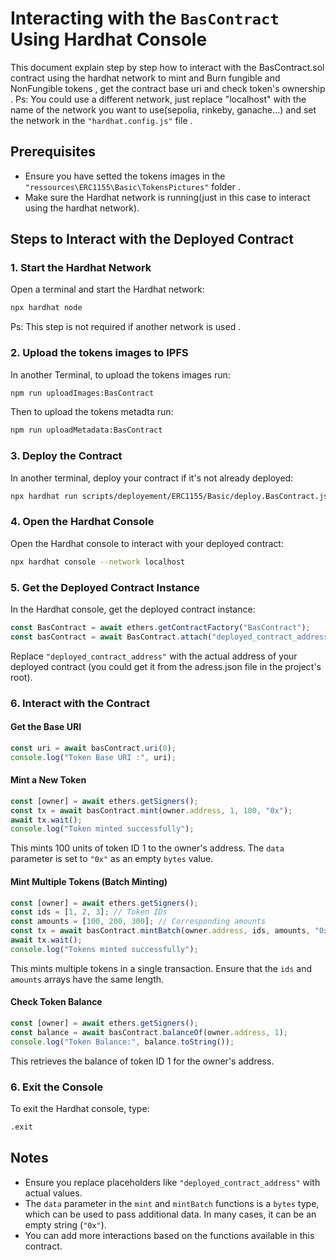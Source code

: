 # Interacting with the `BasContract` Using Hardhat Console
This document explain step by step how to interact with the BasContract.sol contract using the hardhat network to mint and Burn fungible and NonFungible tokens , get the contract base uri and check token's ownership .
Ps: You could use a different network, just replace "localhost" with the name of the network you want to use(sepolia, rinkeby, ganache...) and set the network in the `"hardhat.config.js"` file .
## Prerequisites

- Ensure you have setted the tokens images in the `"ressources\ERC1155\Basic\TokensPictures"` folder .
- Make sure the Hardhat network is running(just in this case to interact using the hardhat network).

## Steps to Interact with the Deployed Contract

### 1. Start the Hardhat Network

Open a terminal and start the Hardhat network:

```sh
npx hardhat node
```
Ps: This step is not required if another network is used .

### 2. Upload the tokens images to IPFS

In another Terminal, to upload the tokens images run:
```sh
npm run uploadImages:BasContract
```

Then to upload the tokens  metadta run:

```sh
npm run uploadMetadata:BasContract
```


### 3. Deploy the Contract

In another terminal, deploy your contract if it's not already deployed:

```sh
npx hardhat run scripts/deployement/ERC1155/Basic/deploy.BasContract.js --network localhost
```



### 4. Open the Hardhat Console

Open the Hardhat console to interact with your deployed contract:

```sh
npx hardhat console --network localhost
```

### 5. Get the Deployed Contract Instance

In the Hardhat console, get the deployed contract instance:

```javascript
const BasContract = await ethers.getContractFactory("BasContract");
const basContract = await BasContract.attach("deployed_contract_address");
```

Replace `"deployed_contract_address"` with the actual address of your deployed contract (you could get it from the adress.json file in the project's root).

### 6. Interact with the Contract

#### Get the Base URI

```javascript
const uri = await basContract.uri(0);
console.log("Token Base URI :", uri);
```

#### Mint a New Token

```javascript
const [owner] = await ethers.getSigners();
const tx = await basContract.mint(owner.address, 1, 100, "0x");
await tx.wait();
console.log("Token minted successfully");
```

This mints 100 units of token ID 1 to the owner's address. The `data` parameter is set to `"0x"` as an empty `bytes` value.

#### Mint Multiple Tokens (Batch Minting)

```javascript
const [owner] = await ethers.getSigners();
const ids = [1, 2, 3]; // Token IDs
const amounts = [100, 200, 300]; // Corresponding amounts
const tx = await basContract.mintBatch(owner.address, ids, amounts, "0x");
await tx.wait();
console.log("Tokens minted successfully");
```

This mints multiple tokens in a single transaction. Ensure that the `ids` and `amounts` arrays have the same length.

#### Check Token Balance

```javascript
const [owner] = await ethers.getSigners();
const balance = await basContract.balanceOf(owner.address, 1);
console.log("Token Balance:", balance.toString());
```

This retrieves the balance of token ID 1 for the owner's address.

### 6. Exit the Console

To exit the Hardhat console, type:

```sh
.exit
```

## Notes

- Ensure you replace placeholders like `"deployed_contract_address"` with actual values.
- The `data` parameter in the `mint` and `mintBatch` functions is a `bytes` type, which can be used to pass additional data. In many cases, it can be an empty string (`"0x"`).
- You can add more interactions based on the functions available in this contract. 